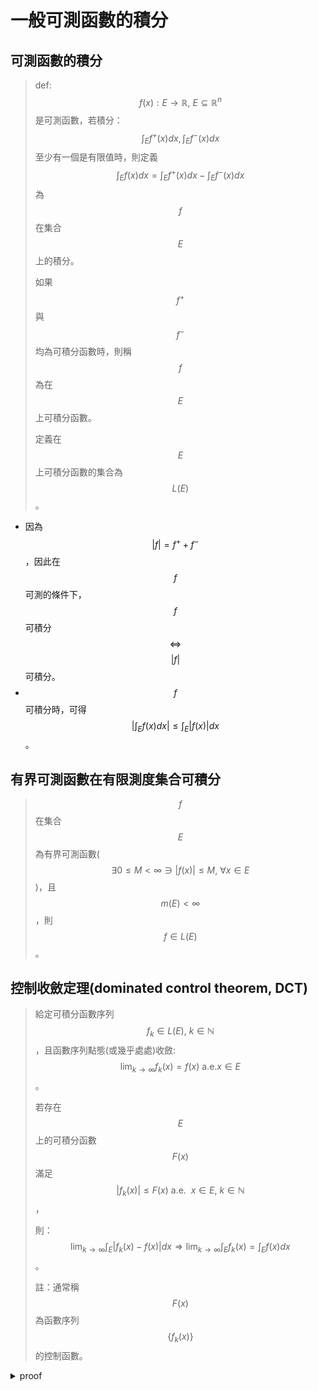# 一般可測函數的積分

## 可測函數的積分

> def: $$f(x): E \rightarrow \mathbb{R}, ~ E \subseteq \mathbb{R}^n$$是可測函數，若積分：$$\displaystyle \int_E f^{+}(x) dx, \int_E f^{-}(x)dx$$至少有一個是有限值時，則定義$$\displaystyle \int_E f(x) dx = \int_E f^{+}(x) dx - \int_E f^{-}(x)dx$$為$$f$$在集合$$E$$上的積分。
>
> 如果$$f^{+}$$與$$f^{-}$$均為可積分函數時，則稱$$f$$為在$$E$$上可積分函數。
>
> 定義在$$E$$上可積分函數的集合為$$L(E)$$。

* 因為$$|f|=f^{+} + f^{-}$$，因此在$$f$$可測的條件下，$$f$$可積分$$\Leftrightarrow$$$$|f|$$可積分。
* $$f$$可積分時，可得$$\displaystyle \left|\int_E f(x) dx \right| \leq \int_E |f(x)|dx$$。

## 有界可測函數在有限測度集合可積分

> $$f$$在集合$$E$$為有界可測函數($$\exists 0 \leq M < \infty \ni |f(x)|\leq M, ~\forall x \in E$$)，且$$m(E) < \infty$$，則$$f \in L(E)$$。

## 控制收斂定理(dominated control theorem, DCT)

> 給定可積分函數序列$$f_k \in L(E), ~ k \in \mathbb{N}$$，且函數序列點態(或幾乎處處)收斂: $$\displaystyle \lim_{k \rightarrow \infty} f_k(x) = f(x) \text{ a.e.} x \in E$$。
>
> 若存在$$E$$上的可積分函數$$F(x)$$滿足$$|f_k(x)| \leq F(x) \text{ a.e. } ~ x \in E, ~ k \in \mathbb{N}$$，
>
> 則：$$\displaystyle  \lim_{k \rightarrow \infty} \int_E |f_k(x) - f(x)|dx \Rightarrow  \lim_{k \rightarrow \infty} \int_E f_k(x) = \int_E f(x)dx$$。
>
> 註：通常稱$$F(x)$$為函數序列$$\{f_k(x)\}$$的控制函數。

<details>

<summary>proof</summary>

因為$$\displaystyle \lim_{k \rightarrow \infty} f_k(x) = f(x) \text{ a.e.} x \in E$$，所以$$f$$為可測函數。

且由$$|f_k(x)| \leq F(x) \text{ a.e. } ~ x \in E, ~ k \in \mathbb{N}$$，可得$$|f(x)| \leq F(x) ~ \text{a.e.} x \in E$$。

由於$$|f|=f^{+}+f^{-}$$且\[非負可測函數若被可積函數控制(dominated)時為可積分函數]，可得$$f$$

為$$E$$上的可積分函數。

令$$g_k(x) = |f_k(x) - f(x)|, ~ k \in \mathbb{N}$$

則$$g_k$$為可積分函數，且由三角不等式得$$0 \leq g_k (x) \leq |f(x)| + |f_n(x)| \leq 2 F(x), \text{ a.e.} ~ x \in E, ~k \in \mathbb{N}$$

由Fatou's lemma得：$$\displaystyle \int_E \lim_{k \rightarrow \infty}[2F(x) - g_k(x)] dx \leq \liminf_{k \rightarrow \infty} \int_E [2F(x) - g_k(x)]dx$$。

因為$$F(x)$$與$$g_k(x)$$均為可積分函數，可得：$$\displaystyle \int_E 2F(x) dx - \int_E \lim_{k \rightarrow \infty} g_k(x) dx \leq \int_E 2 F(x) dx - \limsup_{k \rightarrow \infty} \int_E  g_k(x) dx$$。

左右消去$$\displaystyle \int_E 2F(x) dx < \infty$$且因為$$\displaystyle \lim_{k \rightarrow \infty} g_k(x) dx = 0, \text{ a.e. } x \in E$$，可得：$$\displaystyle \limsup_{k \rightarrow \infty} \int_E  g_k(x) dx=0$$--(1)

由三角不等式得$$\displaystyle   0 \leq \left| \int_E  f_k(x) dx  - \int_E f(x) dx \right| \leq \left| \int_E  [f_k(x)- f(x)] dx \right| \leq \int_E g_k(x) dx, ~ \forall k \in \mathbb{N}$$--(2)

由(1,2)得證$$\displaystyle   0 \leq \left| \int_E  f_k(x) dx  - \int_E f(x) dx \right| \leq \left| \int_E  [f_k(x)- f(x)] dx \right| \leq 0$$(QED)

proof v2:

因為$$\displaystyle \lim_{k \rightarrow \infty} f_k(x) = f(x) \text{ a.e.} x \in E$$，所以$$f$$為可測函數。

且由$$|f_k(x)| \leq F(x) \text{ a.e. } ~ x \in E, ~ k \in \mathbb{N}$$，可得$$|f(x)| \leq F(x) ~ \text{a.e.} x \in E$$。

由於$$|f|=f^{+}+f^{-}$$且\[非負可測函數若被可積函數控制(dominated)時為可積分函數]，可得$$f$$

為$$E$$上的可積分函數。

由三角不等式得$$|f-f_k| \leq |f|+|f_k| \leq 2F$$且點態收斂得$$\displaystyle \lim_{k \rightarrow \infty} f_k(x) = f(x) \text{ a.e.} \Rightarrow \lim_{k \rightarrow \infty} |f_k(x) - f(x)| = 0 \text{ a.e.} \Rightarrow \limsup_{k \rightarrow \infty} |f_k(x) - f(x)| = 0 \text{ a.e.}$$

因為$$f_k, f$$均可積分 由積分線性性質與單調性得：

$$\displaystyle \left| \int_E f dx -\int_E f_k dx  \right|  = \left| \int_E (f-f_k) dx  \right| \leq \int_E |f-f_k|dx$$

由Reverse Fatou's lemma得：$$\displaystyle \limsup_{n \rightarrow \infty} \int_E |f-f_k| dx \leq \int_E \limsup_{k \rightarrow \infty} |f-f_k|dx = 0$$

因此$$\displaystyle \limsup_{n \rightarrow \infty} \int_E |f-f_k| dx=0$$

由於$$\displaystyle \lim_{k \rightarrow \infty}\left| \int_E f dx -\int_E f_k dx  \right|  \leq \lim_{k \rightarrow \infty}  \int_E |f-f_k|dx = 0$$

可得：$$\displaystyle \lim_{k \rightarrow \infty} \int_E f dx =\int_E f_k dx$$ (QED)

</details>

